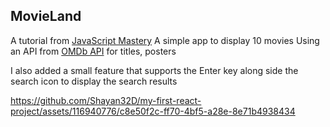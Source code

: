 ﻿## MovieLand
A tutorial from [JavaScript Mastery](https://www.youtube.com/c/javascriptmastery) 
A simple app to display 10 movies Using an API from [OMDb API](https://www.omdbapi.com/) for titles, posters

I also added a small feature that supports the Enter key along side the search icon to display the search results

https://github.com/Shayan32D/my-first-react-project/assets/116940776/c8e50f2c-ff70-4bf5-a28e-8e71b4938434
